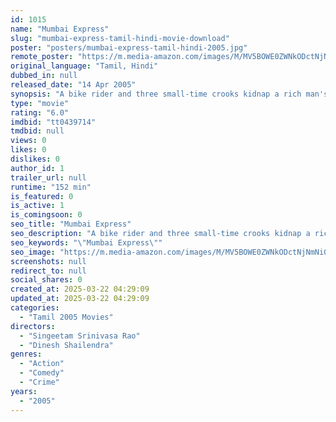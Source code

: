 ```yaml
---
id: 1015
name: "Mumbai Express"
slug: "mumbai-express-tamil-hindi-movie-download"
poster: "posters/mumbai-express-tamil-hindi-2005.jpg"
remote_poster: "https://m.media-amazon.com/images/M/MV5BOWE0ZWNkODctNjNmNi00NWEzLWJlMTEtZmJhMzlkMjBiYjA2XkEyXkFqcGc@._V1_SX300.jpg"
original_language: "Tamil, Hindi"
dubbed_in: null
released_date: "14 Apr 2005"
synopsis: "A bike rider and three small-time crooks kidnap a rich man's son for a huge ransom. But they soon discover that they have the wrong boy who is the illegitimate son of a police officer."
type: "movie"
rating: "6.0"
imdbid: "tt0439714"
tmdbid: null
views: 0
likes: 0
dislikes: 0
author_id: 1
trailer_url: null
runtime: "152 min"
is_featured: 0
is_active: 1
is_comingsoon: 0
seo_title: "Mumbai Express"
seo_description: "A bike rider and three small-time crooks kidnap a rich man's son for a huge ransom. But they soon discover that they have the wrong boy who is the illegitimate son of a police officer."
seo_keywords: "\"Mumbai Express\""
seo_image: "https://m.media-amazon.com/images/M/MV5BOWE0ZWNkODctNjNmNi00NWEzLWJlMTEtZmJhMzlkMjBiYjA2XkEyXkFqcGc@._V1_SX300.jpg"
screenshots: null
redirect_to: null
social_shares: 0
created_at: 2025-03-22 04:29:09
updated_at: 2025-03-22 04:29:09
categories:
  - "Tamil 2005 Movies"
directors:
  - "Singeetam Srinivasa Rao"
  - "Dinesh Shailendra"
genres:
  - "Action"
  - "Comedy"
  - "Crime"
years:
  - "2005"
---
```

